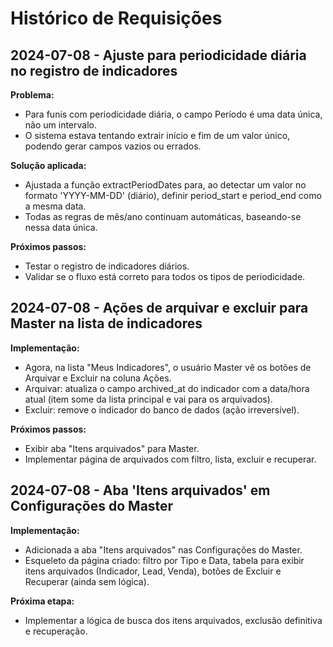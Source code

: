 # Histórico de Requisições

## 2024-07-08 - Ajuste para periodicidade diária no registro de indicadores

**Problema:**
- Para funis com periodicidade diária, o campo Período é uma data única, não um intervalo.
- O sistema estava tentando extrair início e fim de um valor único, podendo gerar campos vazios ou errados.

**Solução aplicada:**
- Ajustada a função extractPeriodDates para, ao detectar um valor no formato 'YYYY-MM-DD' (diário), definir period_start e period_end como a mesma data.
- Todas as regras de mês/ano continuam automáticas, baseando-se nessa data única.

**Próximos passos:**
- Testar o registro de indicadores diários.
- Validar se o fluxo está correto para todos os tipos de periodicidade. 

## 2024-07-08 - Ações de arquivar e excluir para Master na lista de indicadores

**Implementação:**
- Agora, na lista "Meus Indicadores", o usuário Master vê os botões de Arquivar e Excluir na coluna Ações.
- Arquivar: atualiza o campo archived_at do indicador com a data/hora atual (item some da lista principal e vai para os arquivados).
- Excluir: remove o indicador do banco de dados (ação irreversível).

**Próximos passos:**
- Exibir aba "Itens arquivados" para Master.
- Implementar página de arquivados com filtro, lista, excluir e recuperar. 

## 2024-07-08 - Aba 'Itens arquivados' em Configurações do Master

**Implementação:**
- Adicionada a aba "Itens arquivados" nas Configurações do Master.
- Esqueleto da página criado: filtro por Tipo e Data, tabela para exibir itens arquivados (Indicador, Lead, Venda), botões de Excluir e Recuperar (ainda sem lógica).

**Próxima etapa:**
- Implementar a lógica de busca dos itens arquivados, exclusão definitiva e recuperação. 